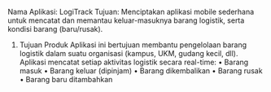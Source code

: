 Nama Aplikasi: LogiTrack 
Tujuan: Menciptakan aplikasi mobile sederhana untuk mencatat dan memantau 
keluar-masuknya barang logistik, serta kondisi barang (baru/rusak). 

 1. Tujuan Produk 
Aplikasi ini bertujuan membantu pengelolaan barang logistik dalam suatu organisasi 
(kampus, UKM, gudang kecil, dll). Aplikasi mencatat setiap aktivitas logistik secara 
real-time: 
• Barang masuk 
• Barang keluar (dipinjam) 
• Barang dikembalikan 
• Barang rusak 
• Barang baru ditambahkan 

